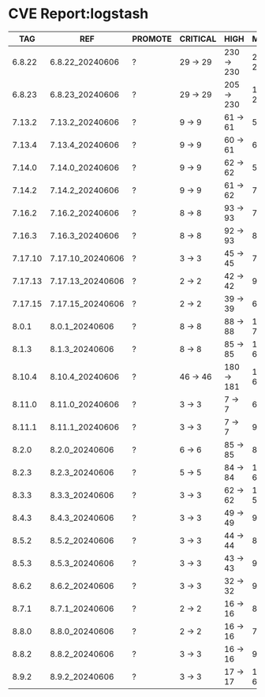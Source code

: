 # CVE Report:logstash
|   TAG   |       REF        | PROMOTE | CRITICAL |    HIGH    |   MEDIUM   |   LOW    | UNKNOWN |
|---------|------------------|---------|----------|------------|------------|----------|---------|
| 6.8.22  | 6.8.22_20240606  | ?       | 29 -> 29 | 230 -> 230 | 219 -> 219 | 36 -> 36 | 2 -> 2  |
| 6.8.23  | 6.8.23_20240606  | ?       | 29 -> 29 | 205 -> 230 | 116 -> 218 | 5 -> 36  | 2 -> 2  |
| 7.13.2  | 7.13.2_20240606  | ?       | 9 -> 9   | 61 -> 61   | 54 -> 54   | 9 -> 9   | 0 -> 0  |
| 7.13.4  | 7.13.4_20240606  | ?       | 9 -> 9   | 60 -> 61   | 65 -> 54   | 5 -> 9   | 0 -> 0  |
| 7.14.0  | 7.14.0_20240606  | ?       | 9 -> 9   | 62 -> 62   | 59 -> 59   | 9 -> 9   | 0 -> 0  |
| 7.14.2  | 7.14.2_20240606  | ?       | 9 -> 9   | 61 -> 62   | 71 -> 60   | 5 -> 9   | 0 -> 0  |
| 7.16.2  | 7.16.2_20240606  | ?       | 8 -> 8   | 93 -> 93   | 75 -> 75   | 8 -> 8   | 2 -> 2  |
| 7.16.3  | 7.16.3_20240606  | ?       | 8 -> 8   | 92 -> 93   | 85 -> 74   | 4 -> 8   | 2 -> 2  |
| 7.17.10 | 7.17.10_20240606 | ?       | 3 -> 3   | 45 -> 45   | 70 -> 53   | 3 -> 3   | 2 -> 2  |
| 7.17.13 | 7.17.13_20240606 | ?       | 2 -> 2   | 42 -> 42   | 93 -> 50   | 21 -> 3  | 2 -> 2  |
| 7.17.15 | 7.17.15_20240606 | ?       | 2 -> 2   | 39 -> 39   | 65 -> 48   | 3 -> 3   | 2 -> 2  |
| 8.0.1   | 8.0.1_20240606   | ?       | 8 -> 8   | 88 -> 88   | 114 -> 71  | 22 -> 4  | 2 -> 2  |
| 8.1.3   | 8.1.3_20240606   | ?       | 8 -> 8   | 85 -> 85   | 109 -> 66  | 22 -> 4  | 2 -> 2  |
| 8.10.4  | 8.10.4_20240606  | ?       | 46 -> 46 | 180 -> 181 | 104 -> 68  | 8 -> 12  | 0 -> 0  |
| 8.11.0  | 8.11.0_20240606  | ?       | 3 -> 3   | 7 -> 7     | 69 -> 52   | 4 -> 4   | 2 -> 2  |
| 8.11.1  | 8.11.1_20240606  | ?       | 3 -> 3   | 7 -> 7     | 94 -> 51   | 22 -> 4  | 2 -> 2  |
| 8.2.0   | 8.2.0_20240606   | ?       | 6 -> 6   | 85 -> 85   | 83 -> 66   | 4 -> 4   | 2 -> 2  |
| 8.2.3   | 8.2.3_20240606   | ?       | 5 -> 5   | 84 -> 84   | 109 -> 66  | 22 -> 4  | 2 -> 2  |
| 8.3.3   | 8.3.3_20240606   | ?       | 3 -> 3   | 62 -> 62   | 102 -> 59  | 21 -> 3  | 2 -> 2  |
| 8.4.3   | 8.4.3_20240606   | ?       | 3 -> 3   | 49 -> 49   | 95 -> 52   | 21 -> 3  | 2 -> 2  |
| 8.5.2   | 8.5.2_20240606   | ?       | 3 -> 3   | 44 -> 44   | 80 -> 63   | 4 -> 4   | 2 -> 2  |
| 8.5.3   | 8.5.3_20240606   | ?       | 3 -> 3   | 43 -> 43   | 98 -> 55   | 22 -> 4  | 2 -> 2  |
| 8.6.2   | 8.6.2_20240606   | ?       | 3 -> 3   | 32 -> 32   | 95 -> 52   | 22 -> 4  | 2 -> 2  |
| 8.7.1   | 8.7.1_20240606   | ?       | 2 -> 2   | 16 -> 16   | 88 -> 45   | 22 -> 4  | 2 -> 2  |
| 8.8.0   | 8.8.0_20240606   | ?       | 2 -> 2   | 16 -> 16   | 74 -> 57   | 4 -> 4   | 2 -> 2  |
| 8.8.2   | 8.8.2_20240606   | ?       | 3 -> 3   | 16 -> 16   | 97 -> 69   | 5 -> 5   | 2 -> 2  |
| 8.9.2   | 8.9.2_20240606   | ?       | 3 -> 3   | 17 -> 17   | 103 -> 60  | 23 -> 5  | 2 -> 2  |

